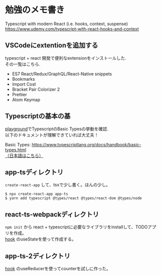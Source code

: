 # 勉強のメモ書き
Typescript with modern React (i.e. hooks, context, suspense)
https://www.udemy.com/typescript-with-react-hooks-and-context

## VSCodeにextentionを追加する
typescript + react 開発で便利なextensionをインストールした.  
その一覧はこちら.

- ES7 React/Redux/GraphQL/React-Native snippets
- Bookmarks
- Import Cost
- Bracket Pair Colorizer 2
- Prettier
- Atom Keymap

## Typescriptの基本の基
[playground](https://www.typescriptlang.org/play/)でTypescriptのBasic Typesの挙動を確認.  
以下のドキュメントが理解できていれば大丈夫！    

Basic Types: https://www.typescriptlang.org/docs/handbook/basic-types.html  
[（日本語はこちら）](https://qiita.com/murank/items/9c1f633545842c953947) 

## app-tsディレクトリ
`create-react-app` して、tsxで少し書く。ほんの少し。

```
$ npx create-react-app app-ts
$ yarn add typescript @types/react @types/react-dom @types/node
```

## react-ts-webpackディレクトリ
`npm init` から react + typescriptに必要なライブラリをinstallして、TODOアプリを作成。  
[hook](https://reactjs.org/docs/hooks-intro.html) のuseStateを使って作成する。

## app-ts-2ディレクトリ
[hook](https://reactjs.org/docs/hooks-intro.html) のuseReducerを使ってcounterを試しに作った。
